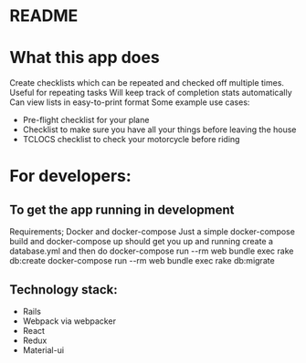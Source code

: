 # README

# What this app does
Create checklists which can be repeated and checked off multiple times.
Useful for repeating tasks 
Will keep track of completion stats automatically
Can view lists in easy-to-print format
Some example use cases:
* Pre-flight checklist for your plane
* Checklist to make sure you have all your things before leaving the house
* TCLOCS checklist to check your motorcycle before riding

# For developers:
## To get the app running in development
Requirements; Docker and docker-compose
Just a simple docker-compose build and docker-compose up should get you up and running
create a database.yml and then do
docker-compose run --rm web bundle exec rake db:create
docker-compose run --rm web bundle exec rake db:migrate

## Technology stack:
* Rails
* Webpack via webpacker
* React
* Redux
* Material-ui
